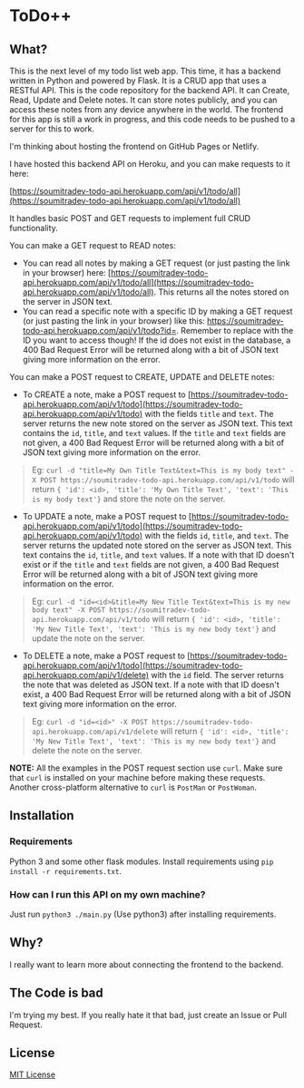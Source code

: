 # ToDo++
## What?
This is the next level of my todo list web app. This time, it has a backend written in Python and powered by Flask. It is a CRUD app that uses a RESTful API. This is the code repository for the backend API. It can Create, Read, Update and Delete notes. It can store notes publicly, and you can access these notes from any device anywhere in the world. The frontend for this app is still a work in progress, and this code needs to be pushed to a server for this to work.

I'm thinking about hosting the frontend on GitHub Pages or Netlify.

I have hosted this backend API on Heroku, and you can make requests to it here:

[https://soumitradev-todo-api.herokuapp.com/api/v1/todo/all](https://soumitradev-todo-api.herokuapp.com/api/v1/todo/all)

It handles basic POST and GET requests to implement full CRUD functionality.

You can make a GET request to READ notes:
- You can read all notes by making a GET request (or just pasting the link in your browser) here: [https://soumitradev-todo-api.herokuapp.com/api/v1/todo/all](https://soumitradev-todo-api.herokuapp.com/api/v1/todo/all). This returns all the notes stored on the server in JSON text.
- You can read a specific note with a specific ID by making a GET request (or just pasting the link in your browser) like this:
[https://soumitradev-todo-api.herokuapp.com/api/v1/todo?id=<id>](https://soumitradev-todo-api.herokuapp.com/api/v1/todo?id=<id>). Remember to replace <id> with the ID you want to access though! If the id does not exist in the database, a 400 Bad Request Error will be returned along with a bit of JSON text giving more information on the error.

You can make a POST request to CREATE, UPDATE and DELETE notes:
- To CREATE a note, make a POST request to [https://soumitradev-todo-api.herokuapp.com/api/v1/todo](https://soumitradev-todo-api.herokuapp.com/api/v1/todo) with the fields `title` and `text`. The server returns the new note stored on the server as JSON text. This text contains the `id`, `title`, and `text` values. If the `title` and `text` fields are not given, a 400 Bad Request Error will be returned along with a bit of JSON text giving more information on the error.
> Eg:
    ```
    curl -d "title=My Own Title Text&text=This is my body text" -X POST https://soumitradev-todo-api.herokuapp.com/api/v1/todo
    ```
    will return `{ 'id': <id>, 'title': 'My Own Title Text', 'text': 'This is my body text'}` and store the note on the server.

- To UPDATE a note, make a POST request to [https://soumitradev-todo-api.herokuapp.com/api/v1/todo](https://soumitradev-todo-api.herokuapp.com/api/v1/todo) with the fields `id`, `title`, and `text`. The server returns the updated note stored on the server as JSON text. This text contains the `id`, `title`, and `text` values. If a note with that ID doesn't exist or if the `title` and `text` fields are not given, a 400 Bad Request Error will be returned along with a bit of JSON text giving more information on the error.

> Eg:
    ```
    curl -d "id=<id>&title=My New Title Text&text=This is my new body text" -X POST https://soumitradev-todo-api.herokuapp.com/api/v1/todo
    ```
    will return `{ 'id': <id>, 'title': 'My New Title Text', 'text': 'This is my new body text'}` and update the note on the server.

- To DELETE a note, make a POST request to [https://soumitradev-todo-api.herokuapp.com/api/v1/todo](https://soumitradev-todo-api.herokuapp.com/api/v1/delete) with the `id` field. The server returns the note that was deleted as JSON text. If a note with that ID doesn't exist, a 400 Bad Request Error will be returned along with a bit of JSON text giving more information on the error.

> Eg:
    ```
    curl -d "id=<id>" -X POST https://soumitradev-todo-api.herokuapp.com/api/v1/delete
    ```
    will return `{ 'id': <id>, 'title': 'My New Title Text', 'text': 'This is my new body text'}` and delete the note on the server.


**NOTE:** All the examples in the POST request section use `curl`. Make sure that `curl` is installed on your machine before making these requests. Another cross-platform alternative to `curl` is `PostMan` or `PostWoman`.

## Installation
### Requirements
Python 3 and some other flask modules. Install requirements using `pip install -r requirements.txt`.

### How can I run this API on my own machine?
Just run `python3 ./main.py` (Use python3) after installing requirements.


## Why?
I really want to learn more about connecting the frontend to the backend.

## The Code is bad
I'm trying my best. If you really hate it that bad, just create an Issue or Pull Request.

## License
[MIT License](./LICENSE)
